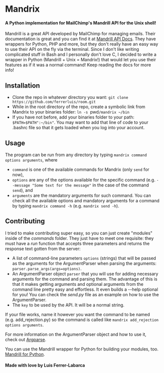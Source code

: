 # Mandrix
#### A Python implementation for MailChimp's Mandrill API for the Unix shell!
Mandrill is a great API developed by MailChimp for managing emails. Their documentation is great and you can find it at [Mandrill API Docs](https://mandrillapp.com/api/docs/).
They have wrappers for Python, PHP and more, but they don't really have an easy way to use their API on the fly via the terminal. Since I don't like writing complicated stuff in Bash and I personally don't love C, I decided to write a wrapper in Python (Mandrill + Unix = Mandrix!) that would let you use their features as if it was a normal command! Keep reading the docs for more info!

## Installation
* Clone the repo in whatever directory you want: `git clone https://github.com/ferrerluis/room.git`
* While in the root directory of the repo, create a symbolic link from Mandrix to your binaries folder: `ln -s `pwd`/mandrix ~/bin`
* If you have not before, add your binaries folder to your path: `$PATH=$PATH":~/bin"`. You may want to add that line of code to your .bashrc file so that it gets loaded when you log into your account.

## Usage
The program can be run from any directory by typing `mandrix command options arguments`, where
* `command` is one of the available commands for Mandrix (only `send` for now),
* `options` are any of the options available for the specific command (e.g. `--message "Some text for the message"` in the case of the command `send`), and
* `arguments` are the mandatory arguments for such command.
You can check all the available options and mandatory arguments for a command by typing `mandrix command -h` (e.g. `mandrix send -h`).

## Contributing
I tried to make contributing super easy, so you can just create "modules" inside of the *commands* folder. They just have to meet one requisite: they must have a *run* function that accepts three parameters and returns the response text gotten from the server:
* A list of command-line parameters `options` (strings) that will be passed as the arguments for the ArgumentParser when parsing the arguments: `parser.parse_args(args=options)`.
* An ArgumentParser object `parser` that you will use for adding necessary arguments for the command and parsing them. The advantage of this is that it makes getting arguments and optional arguments from the command line pretty easy and effortless. It even builds a --help optional for you! You can check the *send.py* file as an example on how to use the ArgumentParser.
* The `key` to be used by the API. It will be a normal string.

If your file works, name it however you want the command to be named (e.g. add\_rejection.py) so the command is called like `mandrix add_rejection options arguments`.

For more information on the ArgumentParser object and how to use it, check out [Argparse](https://docs.python.org/3/library/argparse.html).

You can use the Mandrill wrapper for Python for building your modules, too. [Mandrill for Python](https://mandrillapp.com/api/docs/index.python.html).

#### Made with love by Luis Ferrer-Labarca

